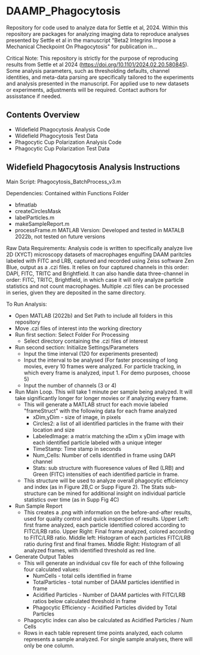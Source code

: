 # DAAMP_Phagocytosis
Repository for code used to analyze data for Settle et al, 2024.
Within this repository are packages for analyzing imaging data to reproduce analyses presented by Settle et al in the manuscript "Beta2 Integrins Impose a Mechanical Checkpoint On Phagocytosis" for publication in...

Critical Note: This repository is strictly for the purpose of reproducing results from Settle et al 2024 (https://doi.org/10.1101/2024.02.20.580845). Some analysis parameters, such as thresholding defaults, channel identities, and meta-data parsing are specifically tailored to the experiments and analysis presented in the manuscript. For applied use to new datasets or experiments, adjustments will be required. Contact authors for assisstance if needed.  


## Contents Overview

- Widefield Phagocytosis Analysis Code
- Widefield Phagocytosis Test Data
- Phagocytic Cup Polarization Analysis Code
- Phagocytic Cup Polarization Test Data

##  Widefield Phagocytosis Analysis Instructions
Main Script: Phagocytosis_BatchProcess_v3.m

Dependencies: Contained within Functions Folder

  - bfmatlab
  - createCirclesMask
  - labelParticles.m
  - makeSampleReport.m
  - processFrame.m
MATLAB Version: Developed and tested in MATALB 2022b, not tested on future versions

Raw Data Requirements:
Analysis code is written to specifically analyze live 2D (XYCT) microscopy datasets of macrophages engulfing DAAM paritcles labeled with FITC and LRB, captured and recorded using Zeiss software Zen Blue, output as a .czi files. It relies on four captured channels in this order: DAPI, FITC, TRITC and Brightfield. It can also handle data three-channel in order: FITC, TRITC, Brightfield, in which case it will only analyze particle statistics and not count macrophages.
Multiple .czi files can be processed in series, given they are deposited in the same directory.

To Run Analysis:
- Open MATLAB (2022b) and Set Path to include all folders in this repository
- Move .czi files of interest into the working directory
- Run first section: Select Folder For Processing
  * Select directory containing the .czi files of interest
- Run second section: Initialize Settings/Parameters
  * Input the time interval (120 for experiments presented)
  * Input the interval to be analysed (For faster processing of long movies, every 10 frames were analyzed. For particle tracking, in which every frame is analyzed, input 1. For demo purposes, choose 5)
  * Input the number of channels (3 or 4)
- Run Main Loop. This will take 1 minute per sample being analyzed. It will take significantly longer for longer movies or if analyzing every frame.
  * This will generate a MATLAB struct for each movie labeled "frameStruct" with the following data for each frame analyzed
    * xDim,yDim - size of image, in pixels
    * Circles2: a list of all identified particles in the frame with their location and size
    * LabeledImage: a matrix matching the xDim x yDim image with each identified particle labeled with a unique integer
    * TimeStamp: Time stamp in seconds
    * Num_Cells: Number of cells identified in frame using DAPI channel
    * Stats: sub structure with fluoresence values of Red (LRB) and Green (FITC) intensities of each identified particle in frame.
  * This structure will be used to analyze overall phagocytic efficiency and index (as in Figure 2B,C or Supp Figure 2).  The Stats sub-structure can be mined for additional insight on individual particle statistics over time (as in Supp Fig 4C)
- Run Sample Report 
  * This creates a .png with information on the before-and-after results, used for quality control and quick inspection of results. Upper Left: first frame analyzed, each particle identified colored according to FITC/LRB ratio. Upper Right: Final frame analyzed, colored according to FITC/LRB ratio. Middle left: Histogram of each particles FITC/LRB ratio during first and final frames. Middle Right: Histogram of all analyzed frames, with identified threshold as red line.
- Generate Output Tables
  * This will generate an individual csv file for each of thhe following four calculated values:
    * NumCells - total cells identified in frame
    * TotalParticles - total number of DAAM particles identified in frame
    * Acidified Particles - Number of DAAM particles with FITC/LRB ratios below calculated threshold in frame
    * Phagocytic Efficiency - Acidified Particles divided by Total Particles
  * Phagocytic index can also be calculated as Acidified Particles / Num Cells
  * Rows in each table represent time points analyzed, each column represents a sample analyzed. For single sample analyses, there will only be one column.
